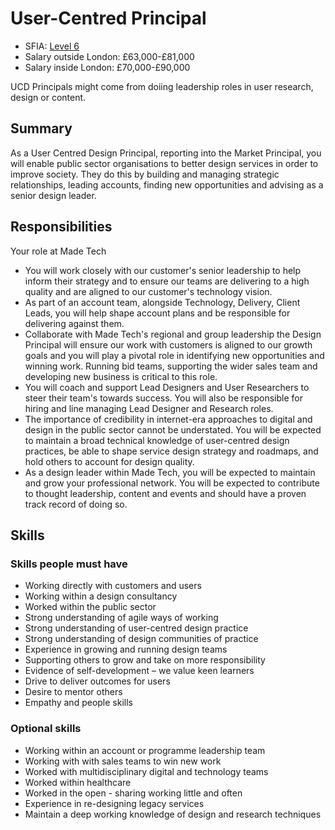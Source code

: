 # User-Centred Principal

- SFIA: [Level 6](https://sfia-online.org/en/sfia-6/responsibilities/level-6)
- Salary outside London: £63,000-£81,000
- Salary inside London: £70,000-£90,000 

UCD Principals might come from doiing leadership roles in user research, design or content. 

## Summary

As a User Centred Design Principal, reporting into the Market Principal, you will enable public sector organisations to better design services in order to improve society. They do this by building and managing strategic relationships, leading accounts, finding new opportunities and advising as a senior design leader.

## Responsibilities 

Your role at Made Tech
- You will work closely with our customer's senior leadership to help inform their strategy and to ensure our teams are delivering to a high quality and are aligned to our customer's technology vision.
- As part of an account team, alongside Technology, Delivery, Client Leads, you will help shape account plans and be responsible for delivering against them.
- Collaborate with Made Tech's regional and group leadership the Design Principal will ensure our work with customers is aligned to our growth goals and you will play a pivotal role in identifying new opportunities and winning work. Running bid teams, supporting the wider sales team and developing new business is critical to this role.
- You will coach and support Lead Designers and User Researchers to steer their team's towards success. You will also be responsible for hiring and line managing Lead Designer and Research roles.
- The importance of credibility in internet-era approaches to digital and design in the public sector cannot be understated. You will be expected to maintain a broad technical knowledge of user-centred design practices, be able to shape service design strategy and roadmaps, and hold others to account for design quality.
- As a design leader within Made Tech, you will be expected to maintain and grow your professional network. You will be expected to contribute to thought leadership, content and events and should have a proven track record of doing so.

## Skills

### Skills people must have

- Working directly with customers and users
- Working within a design consultancy
- Worked within the public sector
- Strong understanding of agile ways of working
- Strong understanding of user-centred design practice
- Strong understanding of design communities of practice
- Experience in growing and running design teams
- Supporting others to grow and take on more responsibility
- Evidence of self-development – we value keen learners
- Drive to deliver outcomes for users
- Desire to mentor others
- Empathy and people skills

### Optional skills

- Working within an account or programme leadership team
- Working with with sales teams to win new work
- Worked with multidisciplinary digital and technology teams
- Worked within healthcare
- Worked in the open - sharing working little and often
- Experience in re-designing legacy services
- Maintain a deep working knowledge of design and research techniques


